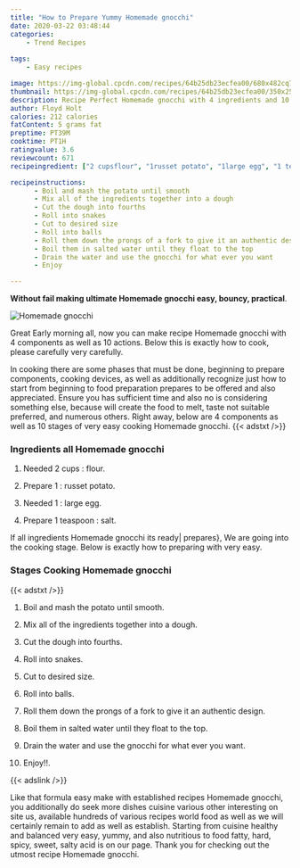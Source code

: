 ```yaml
---
title: "How to Prepare Yummy Homemade gnocchi"
date: 2020-03-22 03:48:44
categories:
    - Trend Recipes
    
tags:
    - Easy recipes

image: https://img-global.cpcdn.com/recipes/64b25db23ecfea00/680x482cq70/homemade-gnocchi-recipe-main-photo.jpg
thumbnail: https://img-global.cpcdn.com/recipes/64b25db23ecfea00/350x250cq70/homemade-gnocchi-recipe-main-photo.jpg
description: Recipe Perfect Homemade gnocchi with 4 ingredients and 10 stages of easy cooking.
author: Floyd Holt
calories: 212 calories
fatContent: 5 grams fat
preptime: PT39M
cooktime: PT1H
ratingvalue: 3.6
reviewcount: 671
recipeingredient: ["2 cupsflour", "1russet potato", "1large egg", "1 teaspoonsalt"]

recipeinstructions: 
      - Boil and mash the potato until smooth 
      - Mix all of the ingredients together into a dough 
      - Cut the dough into fourths 
      - Roll into snakes 
      - Cut to desired size 
      - Roll into balls 
      - Roll them down the prongs of a fork to give it an authentic design 
      - Boil them in salted water until they float to the top 
      - Drain the water and use the gnocchi for what ever you want 
      - Enjoy

---
```




**Without fail making ultimate Homemade gnocchi easy, bouncy, practical**. 


![Homemade gnocchi](https://img-global.cpcdn.com/recipes/64b25db23ecfea00/680x482cq70/homemade-gnocchi-recipe-main-photo.jpg "Homemade gnocchi")




Great Early morning all, now you can make recipe Homemade gnocchi with 4 components as well as 10 actions. Below this is exactly how to cook, please carefully very carefully.

In cooking there are some phases that must be done, beginning to prepare components, cooking devices, as well as additionally recognize just how to start from beginning to food preparation prepares to be offered and also appreciated. Ensure you has sufficient time and also no is considering something else, because will create the food to melt, taste not suitable preferred, and numerous others. Right away, below are 4 components as well as 10 stages of very easy cooking Homemade gnocchi.
{{< adstxt />}}

### Ingredients all Homemade gnocchi


1. Needed 2 cups : flour.

1. Prepare 1 : russet potato.

1. Needed 1 : large egg.

1. Prepare 1 teaspoon : salt.



If all ingredients Homemade gnocchi its ready| prepares}, We are going into the cooking stage. Below is exactly how to preparing with very easy.

### Stages Cooking Homemade gnocchi

{{< adstxt />}}


1. Boil and mash the potato until smooth.



1. Mix all of the ingredients together into a dough.



1. Cut the dough into fourths.



1. Roll into snakes.



1. Cut to desired size.



1. Roll into balls.



1. Roll them down the prongs of a fork to give it an authentic design.



1. Boil them in salted water until they float to the top.



1. Drain the water and use the gnocchi for what ever you want.



1. Enjoy!!.





{{< adslink />}}

Like that formula easy make with established recipes Homemade gnocchi, you additionally do seek more dishes cuisine various other interesting on site us, available hundreds of various recipes world food as well as we will certainly remain to add as well as establish. Starting from cuisine healthy and balanced very easy, yummy, and also nutritious to food fatty, hard, spicy, sweet, salty acid is on our page. Thank you for checking out the utmost recipe Homemade gnocchi.
